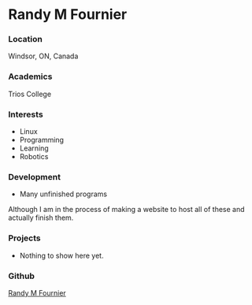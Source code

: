 # Randy M Fournier

### Location

Windsor, ON, Canada

### Academics

Trios College

### Interests

- Linux
- Programming
- Learning
- Robotics

### Development

- Many unfinished programs

Although I am in the process of making a website to host all of these and actually finish them.

### Projects

- Nothing to show here yet.

### Github

[Randy M Fournier](https://github.com/randymfournier)